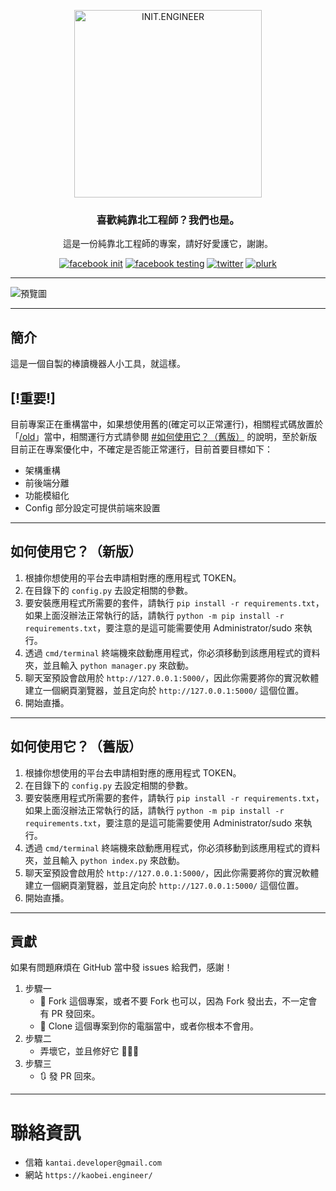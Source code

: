 <p align="center">
	<a href="https://kaobei.engineer"><img src="https://i.imgur.com/iuP8yS0.png" alt="INIT.ENGINEER" width="300"></a>
</p>
<h3 align="center">喜歡純靠北工程師？我們也是。</h3>
<p align="center">這是一份純靠北工程師的專案，請好好愛護它，謝謝。</p>
<p align="center">
    <a href="https://www.facebook.com/init.kobeengineer" title="facebook init"><img src="https://img.shields.io/badge/facebook-@init.kobeengineer-3b5998.svg" alt="facebook init" /></a>
    <a href="https://www.facebook.com/kaobei.engineer" title="facebook testing"><img src="https://img.shields.io/badge/facebook-@kaobei.engineer-3b5998.svg" alt="facebook testing" /></a>
    <a href="https://twitter.com/kaobei_engineer" title="twitter"><img src="https://img.shields.io/badge/twitter-@kaobei_engineer-55acee.svg" alt="twitter" /></a>
    <a href="https://www.plurk.com/kaobei_engineer" title="plurk"><img src="https://img.shields.io/badge/plurk-@kaobei_engineer-ff574d.svg" alt="plurk" /></a>
</p>

---

![預覽圖](https://i.imgur.com/5JdMwmr.png)

---
## 簡介
這是一個自製的棒讀機器人小工具，就這樣。

## [!重要!]
目前專案正在重構當中，如果想使用舊的(確定可以正常運行)，相關程式碼放置於「[/old](/old)」當中，相關運行方式請參閱 [#如何使用它？（舊版）](#如何使用它舊版) 的說明，至於新版目前正在專案優化中，不確定是否能正常運行，目前首要目標如下：

- 架構重構
- 前後端分離
- 功能模組化
- Config 部分設定可提供前端來設置

---
## 如何使用它？（新版）
1. 根據你想使用的平台去申請相對應的應用程式 TOKEN。
2. 在目錄下的 `config.py` 去設定相關的參數。
3. 要安裝應用程式所需要的套件，請執行 `pip install -r requirements.txt`，如果上面沒辦法正常執行的話，請執行 `python -m pip install -r requirements.txt`，要注意的是這可能需要使用 Administrator/sudo 來執行。
4. 透過 `cmd/terminal` 終端機來啟動應用程式，你必須移動到該應用程式的資料夾，並且輸入 `python manager.py` 來啟動。
5. 聊天室預設會啟用於 `http://127.0.0.1:5000/`，因此你需要將你的實況軟體建立一個網頁瀏覽器，並且定向於 `http://127.0.0.1:5000/` 這個位置。
6. 開始直播。

---
## 如何使用它？（舊版）
1. 根據你想使用的平台去申請相對應的應用程式 TOKEN。
2. 在目錄下的 `config.py` 去設定相關的參數。
3. 要安裝應用程式所需要的套件，請執行 `pip install -r requirements.txt`，如果上面沒辦法正常執行的話，請執行 `python -m pip install -r requirements.txt`，要注意的是這可能需要使用 Administrator/sudo 來執行。
4. 透過 `cmd/terminal` 終端機來啟動應用程式，你必須移動到該應用程式的資料夾，並且輸入 `python index.py` 來啟動。
5. 聊天室預設會啟用於 `http://127.0.0.1:5000/`，因此你需要將你的實況軟體建立一個網頁瀏覽器，並且定向於 `http://127.0.0.1:5000/` 這個位置。
6. 開始直播。

---
## 貢獻
如果有問題麻煩在 GitHub 當中發 issues 給我們，感謝！

1. 步驟一
   - 🍴 Fork 這個專案，或者不要 Fork 也可以，因為 Fork 發出去，不一定會有 PR 發回來。
   - 👯 Clone 這個專案到你的電腦當中，或者你根本不會用。
2. 步驟二
   - 弄壞它，並且修好它 🔨🔨🔨
3. 步驟三
   - 🔃 發 PR 回來。

---
# 聯絡資訊
- 信箱 `kantai.developer@gmail.com`
- 網站 `https://kaobei.engineer/`
